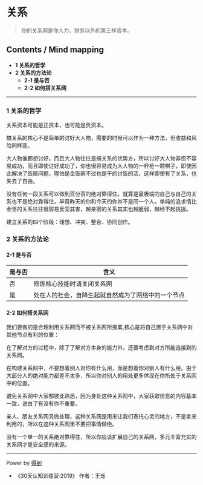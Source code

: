 # 关系
> 你的关系网是你人力、财务以外的第三样资本。

## Contents / Mind mapping
- **1 关系的哲学**
- **2 关系的方法论**
  - **2-1 是与否**
  - **2-2 如何搭关系网**

---

### 1 关系的哲学

关系资本可能是正资本，也可能是负资本。

搞关系的核心不是简单的讨好大人物，需要的时候可以作为一种方法，但收益和风险同样高。

大人物谁都想讨好，而且大人物往往是搞关系的优势方，所以讨好大人物非但不容易成功，而且即使讨好成功了，你也很容易成为大人物的一杆枪一颗棋子，即使因此解决了饭碗问题，哪怕是金饭碗不过也是干的讨饭的活，这样即使有了关系，也失去了自由。

没有任何一段关系可以做到百分百的绝对靠得住。就算是最极端的自己与自己的关系也不是绝对靠得住，毕竟昨天的你和今天的你并不是同一个人。单纯的追求情比金坚的关系往往很容易反受其害，越亲密的关系其实也越脆弱，越经不起挑拨。

建立关系的四个阶段：理想、冲突、整合、协同创作。


### 2 关系的方法论

#### 2-1 是与否

|是与否|含义|
|  --  | -- |
|否|修炼核心技能时请关闭关系网|
|是|处在人的社会，自降生起就自然成为了网络中的一个节点|

#### 2-2 如何搭关系网

我们要做的是合理利用关系网而不被关系网所拖累,核心是将自己置于关系网中对其他节点有利的位置：

在了解对方的过程中，除了了解对方本身的能力外，还要考虑到对方所能连接到的关系网。

在构建关系网中，不要想着别人对你有什么用，而是想着你对别人有什么用。由于大部分人的绝对能力都差不太多，所以你对别人的用处更多体现在你所处于关系网中的位置。

避免关系网中大家都彼此熟悉，因为身处这种关系网中，大家获取信息的内容基本一致，说白了有没有你不重要。

亲人、朋友关系网另做处理，这种关系网是用来让我们寄托心灵的地方，不是拿来利用的，所以在这种关系网里不要把事情做绝。

没有一个单一的关系绝对靠得住，所以你应该扩展自己的关系网，多元丰富充实的关系网才是安全感的来源。


---
Power by [得到](https://igetget.com)
- 《30天认知训练营·2019》 作者：王烁
